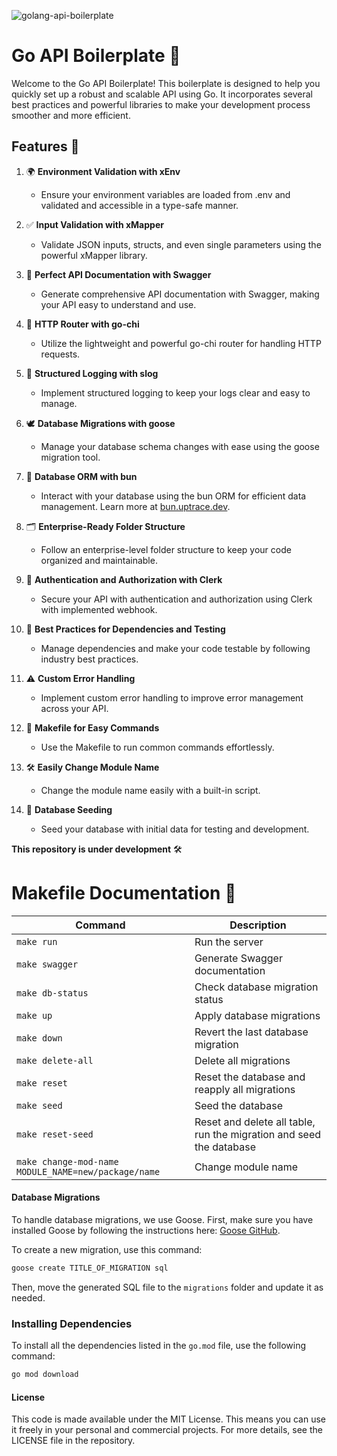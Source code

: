![golang-api-boilerplate](https://github.com/dev3mike/go-api-swagger-boilerplate/assets/69217981/2f59fe1c-f87f-4d56-bb94-aee272bf97d8)

# Go API Boilerplate 🚀
Welcome to the Go API Boilerplate! This boilerplate is designed to help you quickly set up a robust and scalable API using Go. It incorporates several best practices and powerful libraries to make your development process smoother and more efficient.

## Features 🌟

1. 🌍 **Environment Validation with xEnv**
   - Ensure your environment variables are loaded from .env and validated and accessible in a type-safe manner.

2. ✅ **Input Validation with xMapper**
   - Validate JSON inputs, structs, and even single parameters using the powerful xMapper library.

3. 📄 **Perfect API Documentation with Swagger**
   - Generate comprehensive API documentation with Swagger, making your API easy to understand and use.

4. 🚦 **HTTP Router with go-chi**
   - Utilize the lightweight and powerful go-chi router for handling HTTP requests.

5. 📝 **Structured Logging with slog**
   - Implement structured logging to keep your logs clear and easy to manage.

6. 🕊️ **Database Migrations with goose**
   - Manage your database schema changes with ease using the goose migration tool.

7. 🍞 **Database ORM with bun**
   - Interact with your database using the bun ORM for efficient data management. Learn more at [bun.uptrace.dev](https://bun.uptrace.dev).

8. 🗂️ **Enterprise-Ready Folder Structure**
   - Follow an enterprise-level folder structure to keep your code organized and maintainable.

9. 🔐 **Authentication and Authorization with Clerk**
   - Secure your API with authentication and authorization using Clerk with implemented webhook.

10. 🧪 **Best Practices for Dependencies and Testing**
    - Manage dependencies and make your code testable by following industry best practices.

11. ⚠️ **Custom Error Handling**
    - Implement custom error handling to improve error management across your API.

12. 📜 **Makefile for Easy Commands**
    - Use the Makefile to run common commands effortlessly.

13. 🛠️ **Easily Change Module Name**
    - Change the module name easily with a built-in script.

14. 🌱 **Database Seeding**
    - Seed your database with initial data for testing and development.


**This repository is under development** 🛠️

# Makefile Documentation 📑

| Command             | Description                                      |
|---------------------|--------------------------------------------------|
| `make run`          | Run the server                                   |
| `make swagger`      | Generate Swagger documentation                   |
| `make db-status`    | Check database migration status                  |
| `make up`           | Apply database migrations                        |
| `make down`         | Revert the last database migration               |
| `make delete-all`   | Delete all migrations                            |
| `make reset`        | Reset the database and reapply all migrations    |
| `make seed`         | Seed the database                                |
| `make reset-seed`         | Reset and delete all table, run the migration and seed the database                                |
| `make change-mod-name MODULE_NAME=new/package/name` | Change module name |

#### Database Migrations
To handle database migrations, we use Goose. First, make sure you have installed Goose by following the instructions here: [Goose GitHub](https://github.com/pressly/goose).

To create a new migration, use this command:
```sh
goose create TITLE_OF_MIGRATION sql
```

Then, move the generated SQL file to the `migrations` folder and update it as needed.


### Installing Dependencies

To install all the dependencies listed in the `go.mod` file, use the following command:

```sh
go mod download
```

#### License
This code is made available under the MIT License. This means you can use it freely in your personal and commercial projects. For more details, see the LICENSE file in the repository.
